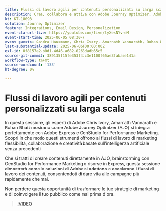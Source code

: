 ```yaml
---
title: Flussi di lavoro agili per contenuti personalizzati su larga scala
description: Crea, collabora e attiva con Adobe Journey Optimizer, Adobe Express e Adobe GenStudio for Performance Marketing.
kt: KT-18093
solution: Journey Optimizer
feature: Integrations, Email Design, Personalization
event-cta-url-live: https://youtube.com/live/tyXesNYv-eM
event-start-time: 2025-06-05 08:30-7
event-guests: Sandra Hausmann, Chris Ivory, Amarnath Vannarath, Rohan Bhatt
last-substantial-update: 2025-06-06T00:00:00Z
exl-id: 0f8157a2-b0d1-4d46-a682-0268dadb65c5
source-git-commit: 389135f15fe353f4cc3e1100f65ae3fabaee141a
workflow-type: tm+mt
source-wordcount: '133'
ht-degree: 0%

---
```



# Flussi di lavoro agili per contenuti personalizzati su larga scala

In questa sessione, gli esperti di Adobe Chris Ivory, Amarnath Vannarath e Rohan Bhatt mostrano come Adobe Journey Optimizer (AJO) si integra perfettamente con Adobe Express e GenStudio for Performance Marketing. Scopri in che modo questi strumenti offrono ai flussi di lavoro di marketing flessibilità, collaborazione e creatività basate sull’intelligenza artificiale senza precedenti.

Che si tratti di creare contenuti direttamente in AJO, brainstorming con GenStudio for Performance Marketing o risorse in Express, questa sessione dimostrerà come le soluzioni di Adobe si adattano e accelerano i flussi di lavoro dei contenuti, consentendoti di dare vita alle campagne più rapidamente che mai.

Non perdere questa opportunità di trasformare le tue strategie di marketing e di coinvolgere il tuo pubblico come mai prima d&#39;ora.

>[!VIDEO](https://video.tv.adobe.com/v/3463407/?quality=12&learn=on)

